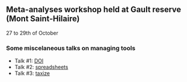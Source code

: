 ## Meta-analyses workshop held at Gault reserve (Mont Saint-Hilaire)

27 to 29th of October

### Some miscelaneous talks on managing tools

- Talk #1: [DOI](https://SteveViss.github.io/Talk_meta_analysis/doi)
- Talk #2: [spreadsheets](https://SteveViss.github.io/Talk_meta_analysis/spreadsheets)
- Talk #3: [taxize](https://SteveViss.github.io/Talk_meta_analysis/taxize)
